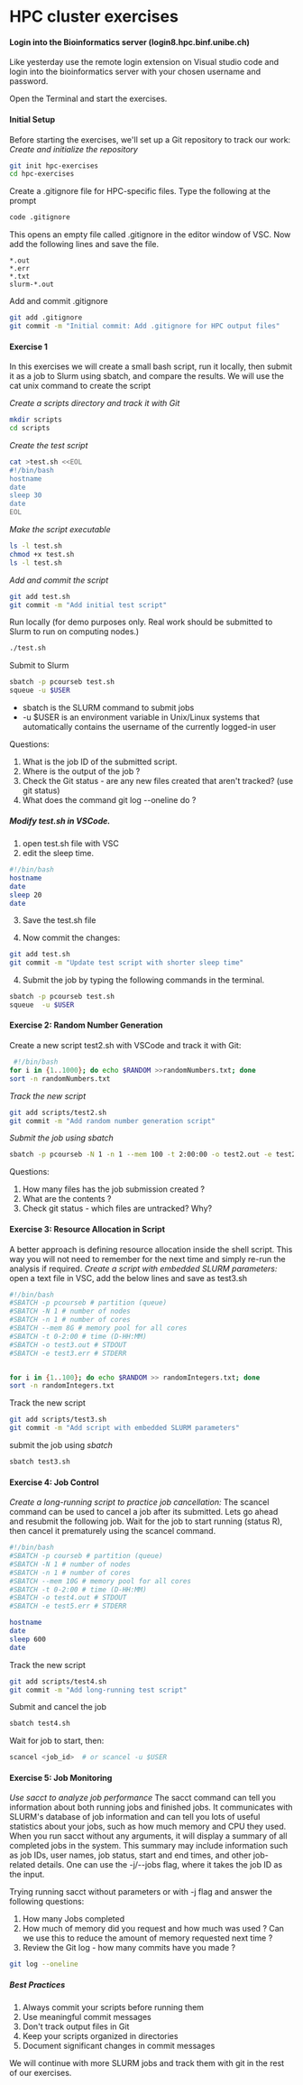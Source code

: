 # HPC cluster exercises 

#### Login into the Bioinformatics server (login8.hpc.binf.unibe.ch)
Like yesterday use the remote login extension on Visual studio code and login into the bioinformatics server with your chosen username and password. 

Open the Terminal and start the exercises. 

#### Initial Setup

Before starting the exercises, we'll set up a Git repository to track our work:
*Create and initialize the repository*
```bash
git init hpc-exercises
cd hpc-exercises
```
Create a .gitignore file for HPC-specific files. Type the following at the prompt

```bash
code .gitignore
```
This opens an empty file called .gitignore in the editor window of VSC. Now add the following lines and save the file.
```
*.out
*.err
*.txt
slurm-*.out
```
Add and commit .gitignore
```bash
git add .gitignore
git commit -m "Initial commit: Add .gitignore for HPC output files"
```

#### Exercise 1 
In this exercises we will create a small bash script, run it locally, then submit it as a job to Slurm using sbatch, and compare the results. We will use the cat unix command to create the script  

*Create a scripts directory and track it with Git*
```bash
mkdir scripts 
cd scripts
```
*Create the test script*

```bash
cat >test.sh <<EOL
#!/bin/bash
hostname
date
sleep 30
date
EOL
```
*Make the script executable*

```bash
ls -l test.sh 
chmod +x test.sh 
ls -l test.sh 
```
*Add and commit the script*

```bash
git add test.sh
git commit -m "Add initial test script"
```
Run locally (for demo purposes only. Real work should be submitted to Slurm to run on computing nodes.)

```bash
./test.sh 
```
Submit to Slurm
```bash
sbatch -p pcourseb test.sh 
squeue -u $USER
```
- sbatch is the SLURM command to submit jobs
- -u $USER  is an environment variable in Unix/Linux systems that automatically contains the username of the currently logged-in user

Questions: 
1. What is the job ID of the submitted script.
2. Where is the output of the job ? 
3. Check the Git status - are any new files created that aren't tracked? (use git status)
4. What does the command git log --oneline do ? 

##### Modify test.sh in VSCode. 
1. open test.sh file with VSC
2. edit the sleep time. 
```bash
#!/bin/bash
hostname
date
sleep 20
date
```
3. Save  the test.sh file

4. Now commit the changes:
```bash
git add test.sh
git commit -m "Update test script with shorter sleep time"
```

4. Submit the job by typing the following commands in the terminal. 

```bash
sbatch -p pcourseb test.sh 
squeue  -u $USER 
```

#### Exercise 2: Random Number Generation

Create a new script test2.sh with VSCode and track it with Git:
```bash
 #!/bin/bash
for i in {1..1000}; do echo $RANDOM >>randomNumbers.txt; done
sort -n randomNumbers.txt
```
*Track the new script*
```bash
git add scripts/test2.sh
git commit -m "Add random number generation script"
```

*Submit the job using _sbatch_*

```bash
sbatch -p pcourseb -N 1 -n 1 --mem 100 -t 2:00:00 -o test2.out -e test2.err test2.sh
```
Questions: 
1. How many files has the job submission created ? 
2. What are the contents ? 
3. Check git status - which files are untracked? Why?

#### Exercise 3: Resource Allocation in Script

A better approach is defining resource allocation inside the shell script. This way you will not need to remember for the next time and simply re-run the analysis if required.
*Create a script with embedded SLURM parameters:*
open a text file in VSC, add the below lines and save as test3.sh

```bash
#!/bin/bash
#SBATCH -p pcourseb # partition (queue)
#SBATCH -N 1 # number of nodes
#SBATCH -n 1 # number of cores
#SBATCH --mem 8G # memory pool for all cores
#SBATCH -t 0-2:00 # time (D-HH:MM)
#SBATCH -o test3.out # STDOUT
#SBATCH -e test3.err # STDERR


for i in {1..100}; do echo $RANDOM >> randomIntegers.txt; done
sort -n randomIntegers.txt

```
Track the new script
```bash
git add scripts/test3.sh
git commit -m "Add script with embedded SLURM parameters"
```
submit the job using _sbatch_
```bash
sbatch test3.sh 
```
#### Exercise 4: Job Control
*Create a long-running script to practice job cancellation:*
The scancel command can be used to cancel a job after its submitted. Lets go ahead and resubmit the following job. Wait for the  job to start running (status R), then cancel it prematurely using the scancel command.

```bash
#!/bin/bash
#SBATCH -p courseb # partition (queue)
#SBATCH -N 1 # number of nodes
#SBATCH -n 1 # number of cores
#SBATCH --mem 10G # memory pool for all cores
#SBATCH -t 0-2:00 # time (D-HH:MM)
#SBATCH -o test4.out # STDOUT
#SBATCH -e test5.err # STDERR

hostname
date
sleep 600
date
```
Track the new script
```bash
git add scripts/test4.sh
git commit -m "Add long-running test script"
```
Submit and cancel the job
```bash
sbatch test4.sh
```
Wait for job to start, then:
```bash
scancel <job_id>  # or scancel -u $USER
```

#### Exercise 5: Job Monitoring
*Use sacct to analyze job performance*
The sacct command can tell you information about both running jobs and finished jobs. It communicates with SLURM's database of job information and can tell you lots of useful statistics about your jobs, such as how much memory and CPU they used. When you run sacct without any arguments, it will display a summary of all completed jobs in the system. This summary may include information such as job IDs, user names, job status, start and end times, and other job-related details.
One can use the -j/--jobs flag, where it takes the job ID as the input.

Trying running sacct without parameters or with -j flag and answer the following questions:  
1. How many Jobs completed 
2. How much of memory did you request and how much was used ? Can we use this to reduce the amount of memory requested next time ? 
3. Review the Git log - how many commits have you made ? 

```bash
git log --oneline
```
##### Best Practices

1. Always commit your scripts before running them
2. Use meaningful commit messages
3. Don't track output files in Git
4. Keep your scripts organized in directories
5. Document significant changes in commit messages


We will continue with more SLURM jobs and track them with git in the rest of our exercises.
